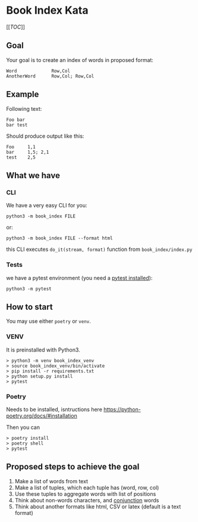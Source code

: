 # Book Index Kata

[[_TOC_]]

## Goal

Your goal is to create an index of words in proposed format:

```
Word             Row,Col
AnotherWord      Row,Col; Row,Col
```

## Example

Following text:

```
Foo bar
bar test
```

Should produce output like this:

```
Foo     1,1
bar     1,5; 2,1
test    2,5
```

## What we have

### CLI

We have a very easy CLI for you:

```
python3 -m book_index FILE
```

or:

```
python3 -m book_index FILE --format html
```

this CLI executes `do_it(stream, format)` function from `book_index/index.py`

### Tests

we have a pytest environment (you need a [pytest installed](https://docs.pytest.org/en/stable/getting-started.html#install-pytest)):

```
python3 -m pytest
```

## How to start

You may use either `poetry` or `venv`.

### VENV

It is preinstalled with Python3.

```shell
> python3 -m venv book_index_venv
> source book_index_venv/bin/activate
> pip install -r requirements.txt
> python setup.py install
> pytest
```

### Poetry

Needs to be installed, isntructions here https://python-poetry.org/docs/#installation

Then you can
```
> poetry install
> poetry shell
> pytest
```


## Proposed steps to achieve the goal

1. Make a list of words from text
2. Make a list of tuples, which each tuple has (word, row, col)
3. Use these tuples to aggregate words with list of positions
4. Think about non-words characters, and [conjunction](https://en.wikipedia.org/wiki/Conjunction_%28grammar%29) words
5. Think about another formats like html, CSV or latex (default is a text format)
